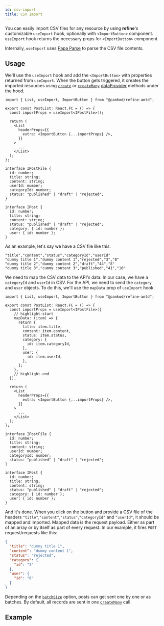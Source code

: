```yaml
---
id: csv-import
title: CSV Import
---
```


You can easily import CSV files for any resource by using **refine**'s customizable `useImport` hook, optionally with `<ImportButton>` component. `useImport` hook returns the necessary props for `<ImportButton>` component.

Internally, `useImport` uses [Papa Parse][papa parse] to parse the CSV file contents.

## Usage

We'll use the `useImport` hook and add the `<ImportButton>` with properties returned from `useImport`. When the button gets triggered, it creates the imported resources using [`create`][create] or [`createMany`][createmany] [dataProvider][dataprovider] methods under the hood.

```tsx title="pages/posts/list.tsx"
import { List, useImport, ImportButton } from "@pankod/refine-antd";

export const PostList: React.FC = () => {
  const importProps = useImport<IPostFile>();

  return (
    <List
      headerProps={{
        extra: <ImportButton {...importProps} />,
      }}
    >
      ...
    </List>
  );
};

interface IPostFile {
  id: number;
  title: string;
  content: string;
  userId: number;
  categoryId: number;
  status: "published" | "draft" | "rejected";
}

interface IPost {
  id: number;
  title: string;
  content: string;
  status: "published" | "draft" | "rejected";
  category: { id: number };
  user: { id: number };
}
```

As an example, let's say we have a CSV file like this:

```csv title="dummy.csv"
"title","content","status","categoryId","userId"
"dummy title 1","dummy content 1","rejected","3","8"
"dummy title 2","dummy content 2","draft","44","8"
"dummy title 3","cummy content 3","published","41","10"
```

We need to map the CSV data to the API's data. In our case, we have a `categoryId` and `userId` in CSV. For the API, we need to send the `category` and `user` objects. To do this, we'll use the `mapData` prop of `useImport` hook.

```tsx title="pages/posts/list.tsx"
import { List, useImport, ImportButton } from "@pankod/refine-antd";

export const PostList: React.FC = () => {
  const importProps = useImport<IPostFile>({
    // highlight-start
    mapData: (item) => {
      return {
        title: item.title,
        content: item.content,
        status: item.status,
        category: {
          id: item.categoryId,
        },
        user: {
          id: item.userId,
        },
      };
    },
    // highlight-end
  });

  return (
    <List
      headerProps={{
        extra: <ImportButton {...importProps} />,
      }}
    >
      ...
    </List>
  );
};

interface IPostFile {
  id: number;
  title: string;
  content: string;
  userId: number;
  categoryId: number;
  status: "published" | "draft" | "rejected";
}

interface IPost {
  id: number;
  title: string;
  content: string;
  status: "published" | "draft" | "rejected";
  category: { id: number };
  user: { id: number };
}
```

And it's done. When you click on the button and provide a CSV file of the headers `"title"`,`"content"`,`"status"`,`"categoryId"` and `"userId"`, it should be mapped and imported. Mapped data is the request payload. Either as part of an array or by itself as part of every request. In our example, it fires `POST` request/requests like this:

```json title="POST https://api.fake-rest.refine.dev/posts"
{
  "title": "dummy title 1",
  "content": "dummy content 1",
  "status": "rejected",
  "category": {
    "id": "3"
  },
  "user": {
    "id": "8"
  }
}
```

Depending on the [`batchSize`][batchsize] option, posts can get sent one by one or as batches. By default, all records are sent in one [`createMany`][createmany] call.

## Example

<CodeSandboxExample path="import-export-antd" />

[papa parse]: https://www.papaparse.com/
[batchsize]: /docs/3.xx.xx/api-reference/core/hooks/import-export/useImport/#batchsize
[dataprovider]: /api-reference/core/providers/data-provider.md
[create]: /api-reference/core/providers/data-provider.md#create
[createmany]: /api-reference/core/providers/data-provider.md#createmany
